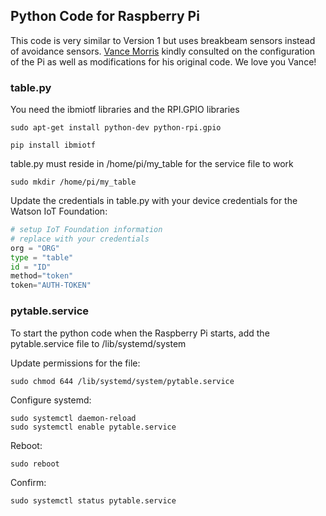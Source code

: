 ## Python Code for Raspberry Pi
This code is very similar to Version 1 but uses breakbeam sensors instead of avoidance sensors. [Vance Morris](https://github.com/vmorris) kindly consulted on the configuration of the Pi as well as modifications for his original code. We love you Vance!

### table.py

You need the ibmiotf libraries and the RPI.GPIO libraries
```
sudo apt-get install python-dev python-rpi.gpio
```
```
pip install ibmiotf 
```

table.py must reside in /home/pi/my_table for the service file to work
```
sudo mkdir /home/pi/my_table
```

Update the credentials in table.py with your device credentials for the Watson IoT Foundation:
```python
# setup IoT Foundation information
# replace with your credentials
org = "ORG"
type = "table"
id = "ID"
method="token"
token="AUTH-TOKEN"  
```


### pytable.service
To start the python code when the Raspberry Pi starts, add the pytable.service file to /lib/systemd/system 

Update permissions for the file:
```
sudo chmod 644 /lib/systemd/system/pytable.service
```

Configure systemd:
```
sudo systemctl daemon-reload
sudo systemctl enable pytable.service
```

Reboot:
```
sudo reboot
```

Confirm:
```
sudo systemctl status pytable.service
```
